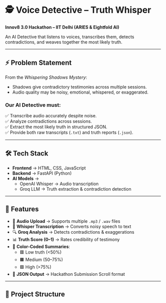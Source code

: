 # 🕵️ Voice Detective – Truth Whisper  
**Innov8 3.0 Hackathon – IIT Delhi (ARIES & Eightfold AI)**  

An AI Detective that listens to voices, transcribes them, detects contradictions, and weaves together the most likely truth.

---

## ⚡ Problem Statement  
From the *Whispering Shadows Mystery*:  
- Shadows give contradictory testimonies across multiple sessions.  
- Audio quality may be noisy, emotional, whispered, or exaggerated.  

### Our AI Detective must:  
✅ Transcribe audio accurately despite noise.  
✅ Analyze contradictions across sessions.  
✅ Extract the most likely truth in structured JSON.  
✅ Provide both raw transcripts (`.txt`) and truth reports (`.json`).  

---

## 🛠️ Tech Stack  
- **Frontend** → HTML, CSS, JavaScript  
- **Backend** → FastAPI (Python)  
- **AI Models** →  
  - OpenAI Whisper → Audio transcription  
  - Groq LLM → Truth extraction & contradiction detection  

---

## 🚀 Features  
- 🎤 **Audio Upload** → Supports multiple `.mp3` / `.wav` files  
- 📝 **Whisper Transcription** → Converts noisy speech to text  
- 🔍 **Groq Analysis** → Detects contradictions & exaggerations  
- 📊 **Truth Score (0–1)** → Rates credibility of testimony  
- 🎨 **Color-Coded Summaries**:  
  - 🟥 Low truth (<50%)  
  - 🟧 Medium (50–75%)  
  - 🟩 High (>75%)  
- 📂 **JSON Output** → Hackathon Submission Scroll format  

---

## 📂 Project Structure  

























